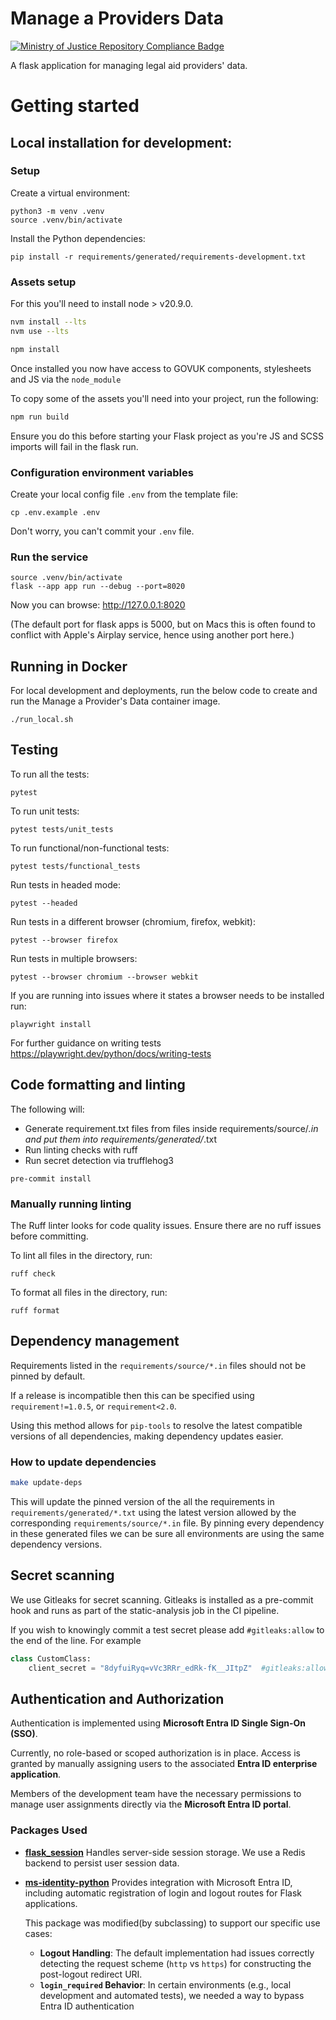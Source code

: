 # Manage a Providers Data

[![Ministry of Justice Repository Compliance Badge](https://github-community.service.justice.gov.uk/repository-standards/api/template-repository/badge)](https://github-community.service.justice.gov.uk/repository-standards/template-repository)

A flask application for managing legal aid providers' data.

# Getting started

## Local installation for development:

### Setup

Create a virtual environment:

```shell
python3 -m venv .venv
source .venv/bin/activate
```

Install the Python dependencies:
```
pip install -r requirements/generated/requirements-development.txt
```

### Assets setup

For this you'll need to install node > v20.9.0.

```bash
nvm install --lts
nvm use --lts
```

```bash
npm install
```

Once installed you now have access to GOVUK components, stylesheets and JS via the `node_module`

To copy some of the assets you'll need into your project, run the following:

```bash
npm run build
```

Ensure you do this before starting your Flask project as you're JS and SCSS imports will fail in the flask run.

### Configuration environment variables

Create your local config file `.env` from the template file:

```shell
cp .env.example .env
```

Don't worry, you can't commit your `.env` file.

### Run the service

```shell
source .venv/bin/activate
flask --app app run --debug --port=8020
```

Now you can browse: http://127.0.0.1:8020

(The default port for flask apps is 5000, but on Macs this is often found to conflict with Apple's Airplay service, hence using another port here.)

## Running in Docker

For local development and deployments, run the below code to create and run the Manage a Provider's Data container image.

```shell
./run_local.sh
```

## Testing

To run all the tests:

```shell
pytest
```

To run unit tests:

```shell
pytest tests/unit_tests
```

To run functional/non-functional tests:

```shell
pytest tests/functional_tests
```

Run tests in headed mode:

```shell
pytest --headed
```

Run tests in a different browser (chromium, firefox, webkit):

```shell
pytest --browser firefox
```

Run tests in multiple browsers:

```shell
pytest --browser chromium --browser webkit
```

If you are running into issues where it states a browser needs to be installed run:

```shell
playwright install
```

For further guidance on writing tests https://playwright.dev/python/docs/writing-tests

## Code formatting and linting
The following will:
- Generate requirement.txt files from files inside requirements/source/*.in and put them into requirements/generated/*.txt
- Run linting checks with ruff
- Run secret detection via trufflehog3

```shell
pre-commit install
```
### Manually running linting
The Ruff linter looks for code quality issues. Ensure there are no ruff issues before committing. 

To lint all files in the directory, run:

```shell
ruff check
```

To format all files in the directory, run:
```shell
ruff format
```

## Dependency management
Requirements listed in the `requirements/source/*.in` files should not be pinned by default.

If a release is incompatible then this can be specified using `requirement!=1.0.5`, or `requirement<2.0`.

Using this method allows for `pip-tools` to resolve the latest compatible versions of all dependencies, making dependency updates easier.

### How to update dependencies
```bash
make update-deps
```
This will update the pinned version of the all the requirements in `requirements/generated/*.txt` using the latest version
allowed by the corresponding `requirements/source/*.in` file.
By pinning every dependency in these generated files we can be sure all environments are using the same dependency versions.


## Secret scanning
We use Gitleaks for secret scanning. Gitleaks is installed as a pre-commit hook and runs as part of the static-analysis job in the CI pipeline.

If you wish to knowingly commit a test secret please add `#gitleaks:allow` to the end of the line.
For example
```python
class CustomClass:
    client_secret = "8dyfuiRyq=vVc3RRr_edRk-fK__JItpZ"  #gitleaks:allow
```

## Authentication and Authorization

Authentication is implemented using **Microsoft Entra ID Single Sign-On (SSO)**.

Currently, no role-based or scoped authorization is in place. Access is granted by manually assigning users to the associated **Entra ID enterprise application**.

Members of the development team have the necessary permissions to manage user assignments directly via the **Microsoft Entra ID portal**.

### Packages Used

- [**flask_session**](https://pypi.org/project/Flask-Session/)
  Handles server-side session storage. We use a Redis backend to persist user session data.

- [**ms-identity-python**](https://github.com/azure-samples/ms-identity-python)
  Provides integration with Microsoft Entra ID, including automatic registration of login and logout routes for Flask applications.

  This package was modified(by subclassing) to support our specific use cases:
  - **Logout Handling**: The default implementation had issues correctly detecting the request scheme (`http` vs `https`) for constructing the post-logout redirect URI.
  - **`login_required` Behavior**: In certain environments (e.g., local development and automated tests), we needed a way to bypass Entra ID authentication
